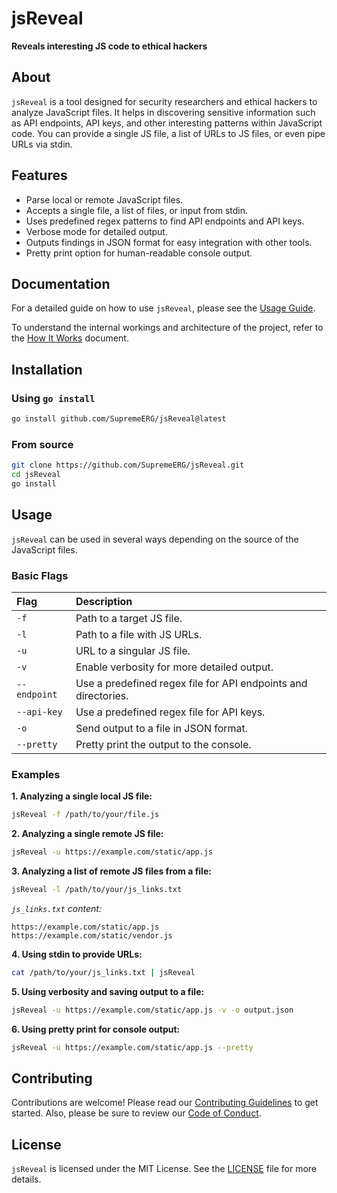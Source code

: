 # jsReveal

**Reveals interesting JS code to ethical hackers**

## About

`jsReveal` is a tool designed for security researchers and ethical hackers to analyze JavaScript files. It helps in discovering sensitive information such as API endpoints, API keys, and other interesting patterns within JavaScript code. You can provide a single JS file, a list of URLs to JS files, or even pipe URLs via stdin.

## Features

-   Parse local or remote JavaScript files.
-   Accepts a single file, a list of files, or input from stdin.
-   Uses predefined regex patterns to find API endpoints and API keys.
-   Verbose mode for detailed output.
-   Outputs findings in JSON format for easy integration with other tools.
-   Pretty print option for human-readable console output.

## Documentation

For a detailed guide on how to use `jsReveal`, please see the [Usage Guide](docs/usage.md).

To understand the internal workings and architecture of the project, refer to the [How It Works](docs/how-it-works.md) document.

## Installation

### Using `go install`

```bash
go install github.com/SupremeERG/jsReveal@latest
```

### From source

```bash
git clone https://github.com/SupremeERG/jsReveal.git
cd jsReveal
go install
```

## Usage

`jsReveal` can be used in several ways depending on the source of the JavaScript files.

### Basic Flags

| Flag         | Description                                                 |
| :----------- | :---------------------------------------------------------- |
| `-f`         | Path to a target JS file.                                   |
| `-l`         | Path to a file with JS URLs.                                |
| `-u`         | URL to a singular JS file.                                  |
| `-v`         | Enable verbosity for more detailed output.                  |
| `--endpoint` | Use a predefined regex file for API endpoints and directories. |
| `--api-key`  | Use a predefined regex file for API keys.                   |
| `-o`         | Send output to a file in JSON format.                       |
| `--pretty`   | Pretty print the output to the console.                     |

### Examples

**1. Analyzing a single local JS file:**

```bash
jsReveal -f /path/to/your/file.js
```

**2. Analyzing a single remote JS file:**

```bash
jsReveal -u https://example.com/static/app.js
```

**3. Analyzing a list of remote JS files from a file:**

```bash
jsReveal -l /path/to/your/js_links.txt
```

*`js_links.txt` content:*
```
https://example.com/static/app.js
https://example.com/static/vendor.js
```

**4. Using stdin to provide URLs:**

```bash
cat /path/to/your/js_links.txt | jsReveal
```

**5. Using verbosity and saving output to a file:**

```bash
jsReveal -u https://example.com/static/app.js -v -o output.json
```

**6. Using pretty print for console output:**

```bash
jsReveal -u https://example.com/static/app.js --pretty
```

## Contributing

Contributions are welcome! Please read our [Contributing Guidelines](docs/contributing.md) to get started. Also, please be sure to review our [Code of Conduct](docs/CODE_OF_CONDUCT.md).

## License

`jsReveal` is licensed under the MIT License. See the [LICENSE](LICENSE) file for more details.
